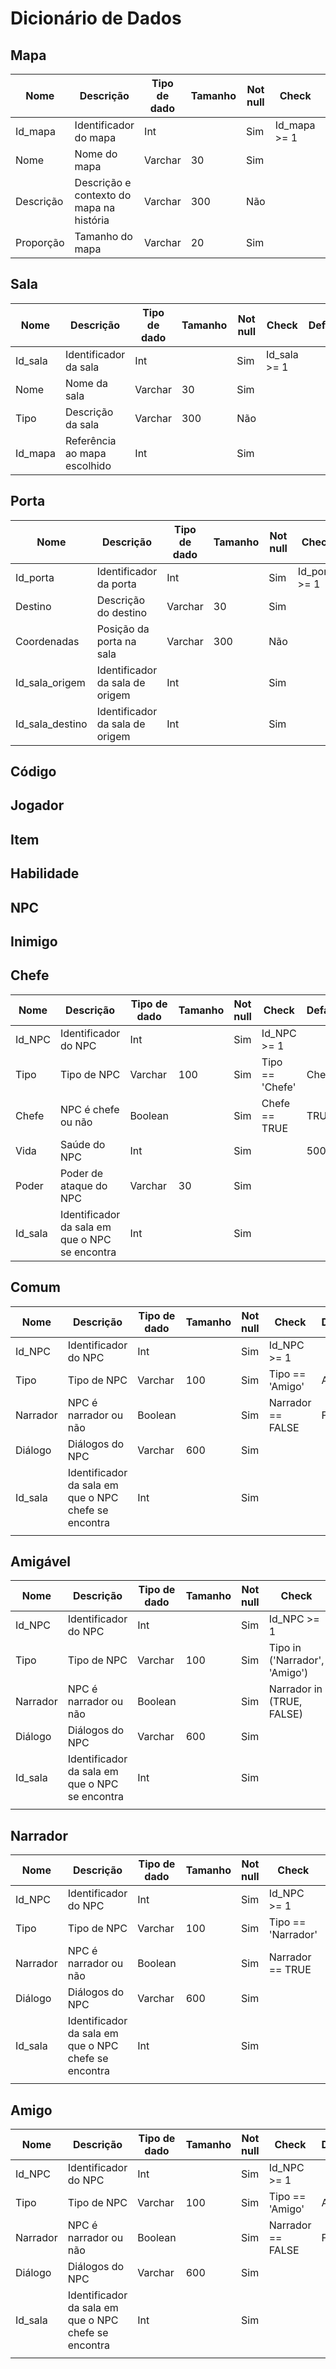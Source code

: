 
# Dicionário de Dados

## Mapa

| Nome      | Descrição                                | Tipo de dado | Tamanho | Not null | Check         | Default   | PK  | FK  |
|-----------|------------------------------------------|--------------|---------|----------|---------------|-----------|-----|-----|
| Id_mapa   | Identificador do mapa                    | Int          |         | Sim      | Id_mapa >= 1  |           | Sim | Não |
| Nome      | Nome do mapa                             | Varchar      |      30 | Sim      |               |           | Não | Não |
| Descrição | Descrição e contexto do mapa na história | Varchar      |     300 | Não      |               |           | Não | Não |
| Proporção | Tamanho do mapa                          | Varchar      |      20 | Sim      |               | 3 x 3 km² | Não | Não |

## Sala

| Nome    | Descrição                    | Tipo de dado | Tamanho | Not null | Check         | Default | PK  | FK  |
|---------|------------------------------|--------------|---------|----------|---------------|---------|-----|-----|
| Id_sala | Identificador da sala        | Int          |         | Sim      | Id_sala >= 1  |         | Sim | Não |
| Nome    | Nome da sala                 | Varchar      |      30 | Sim      |               |         | Não | Não |
| Tipo    | Descrição da sala            | Varchar      |     300 | Não      |               |         | Não | Não |
| Id_mapa | Referência ao mapa escolhido | Int          |         | Sim      |               |         | Não | Sim |

## Porta

| Nome            | Descrição                       | Tipo de dado | Tamanho | Not null | Check          | Default | PK  | FK  |
|-----------------|---------------------------------|--------------|---------|----------|----------------|---------|-----|-----|
| Id_porta        | Identificador da porta          | Int          |         | Sim      | Id_porta >= 1  |         | Sim | Não |
| Destino         | Descrição do destino            | Varchar      |      30 | Sim      |                |         | Não | Não |
| Coordenadas     | Posição da porta na sala        | Varchar      |     300 | Não      |                |         | Não | Não |
| Id_sala_origem  | Identificador da sala de origem | Int          |         | Sim      |                |         | Não | Sim |
| Id_sala_destino | Identificador da sala de origem | Int          |         | Sim      |                |         | Não | Sim |

## Código
## Jogador
## Item
## Habilidade
## NPC
## Inimigo
## Chefe

| Nome    | Descrição                                      | Tipo de dado | Tamanho | Not null | Check           | Default | PK  | FK  |
|---------|------------------------------------------------|--------------|---------|----------|-----------------|---------|-----|-----|
| Id_NPC  | Identificador do NPC                           | Int          |         | Sim      | Id_NPC >= 1     |         | Sim | Não |
| Tipo    | Tipo de NPC                                    | Varchar      |     100 | Sim      | Tipo == 'Chefe' | Chefe   | Não | Não |
| Chefe   | NPC é chefe ou não                             | Boolean      |         | Sim      | Chefe == TRUE   | TRUE    | Não | Não |
| Vida    | Saúde do NPC                                   | Int          |         | Sim      |                 | 500     | Não | Não |
| Poder   | Poder de ataque do NPC                         | Varchar      |      30 | Sim      |                 |         | Não | Não |
| Id_sala | Identificador da sala em que o NPC se encontra | Int          |         | Sim      |                 |         | Não | Sim |

## Comum

| Nome     | Descrição                                            | Tipo de dado | Tamanho | Not null | Check              | Default | PK  | FK  |
|----------|------------------------------------------------------|--------------|---------|----------|--------------------|---------|-----|-----|
| Id_NPC   | Identificador do NPC                                 | Int          |         | Sim      | Id_NPC >= 1        |         | Sim | Não |
| Tipo     | Tipo de NPC                                          | Varchar      |     100 | Sim      | Tipo == 'Amigo'    | Amigo   | Não | Não |
| Narrador | NPC é narrador ou não                                | Boolean      |         | Sim      | Narrador == FALSE  | FALSE   | Não | Não |
| Diálogo  | Diálogos do NPC                                      | Varchar      |     600 | Sim      |                    |         | Não | Não |
| Id_sala  | Identificador da sala em que o NPC chefe se encontra | Int          |         | Sim      |                    |         | Não | Sim |
|          |                                                      |              |         |          |                    |         |     |     |

## Amigável

| Nome     | Descrição                                      | Tipo de dado | Tamanho | Not null | Check                         | Default | PK  | FK  |
|----------|------------------------------------------------|--------------|---------|----------|-------------------------------|---------|-----|-----|
| Id_NPC   | Identificador do NPC                           | Int          |         | Sim      | Id_NPC >= 1                   |         | Sim | Não |
| Tipo     | Tipo de NPC                                    | Varchar      |     100 | Sim      | Tipo in ('Narrador', 'Amigo') |         | Não | Não |
| Narrador | NPC é narrador ou não                          | Boolean      |         | Sim      | Narrador in (TRUE, FALSE)     |         | Não | Não |
| Diálogo  | Diálogos do NPC                                | Varchar      |     600 | Sim      |                               |         | Não | Não |
| Id_sala  | Identificador da sala em que o NPC se encontra | Int          |         | Sim      |                               |         | Não | Sim |
|          |                                                |              |         |          |                               |         |     |     |

## Narrador

| Nome     | Descrição                                            | Tipo de dado | Tamanho | Not null | Check              | Default  | PK  | FK  |
|----------|------------------------------------------------------|--------------|---------|----------|--------------------|----------|-----|-----|
| Id_NPC   | Identificador do NPC                                 | Int          |         | Sim      | Id_NPC >= 1        |          | Sim | Não |
| Tipo     | Tipo de NPC                                          | Varchar      |     100 | Sim      | Tipo == 'Narrador' | Narrador | Não | Não |
| Narrador | NPC é narrador ou não                                | Boolean      |         | Sim      | Narrador == TRUE   | TRUE     | Não | Não |
| Diálogo  | Diálogos do NPC                                      | Varchar      |     600 | Sim      |                    |          | Não | Não |
| Id_sala  | Identificador da sala em que o NPC chefe se encontra | Int          |         | Sim      |                    |          | Não | Sim |
|          |                                                      |              |         |          |                    |          |     |     |

## Amigo

| Nome     | Descrição                                            | Tipo de dado | Tamanho | Not null | Check              | Default | PK  | FK  |
|----------|------------------------------------------------------|--------------|---------|----------|--------------------|---------|-----|-----|
| Id_NPC   | Identificador do NPC                                 | Int          |         | Sim      | Id_NPC >= 1        |         | Sim | Não |
| Tipo     | Tipo de NPC                                          | Varchar      |     100 | Sim      | Tipo == 'Amigo'    | Amigo   | Não | Não |
| Narrador | NPC é narrador ou não                                | Boolean      |         | Sim      | Narrador == FALSE  | FALSE   | Não | Não |
| Diálogo  | Diálogos do NPC                                      | Varchar      |     600 | Sim      |                    |         | Não | Não |
| Id_sala  | Identificador da sala em que o NPC chefe se encontra | Int          |         | Sim      |                    |         | Não | Sim |
|          |                                                      |              |         |          |                    |         |     |     |
